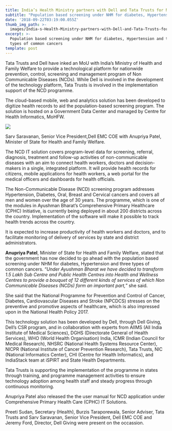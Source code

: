 ```yaml
---
title: India’s Health Ministry partners with Dell and Tata Trusts for NCD Platform
subtitle: "Population based screening under NHM for diabetes, Hypertension and three types of common\_cancers"
date: '2018-09-22T03:19:00.055Z'
thumb_img_path: >-
  images/India-s-Health-Ministry-partners-with-Dell-and-Tata-Trusts-for-NCD-Platform/1*WTWDzieBDw9yAItqvVixig.jpeg
excerpt: >-
  Population based screening under NHM for diabetes, Hypertension and three
  types of common cancers
template: post
---
```

Tata Trusts and Dell have inked an MoU with India’s Ministry of Health and Family Welfare to provide a technological platform for nationwide prevention, control, screening and management program of Non Communicable Diseases (NCDs). While Dell is involved in the development of the technology platform, Tata Trusts is involved in the implementation support of the NCD programme.

The cloud-based mobile, web and analytics solution has been developed to digitize health records to aid the population-based screening program. The solution is hosted on a Government Data Center and managed by Centre for Health Informatics, MoHFW.

![](/images/India-s-Health-Ministry-partners-with-Dell-and-Tata-Trusts-for-NCD-Platform/1*WTWDzieBDw9yAItqvVixig.jpeg)

<figcaption>Sarv Saravanan, Senior Vice President,Dell EMC COE with Anupriya Patel, Minister of State for Health and Family&nbsp;Welfare.</figcaption>

The NCD IT solution covers program-level data for screening, referral, diagnosis, treatment and follow-up activities of non-communicable diseases with an aim to connect health workers, doctors and decision-makers in a single, integrated platform. It will provide health records for citizens, mobile applications for health workers, a web portal for the medical officers and dashboards for health officials.

The Non-Communicable Disease (NCD) screening program addresses Hypertension, Diabetes, Oral, Breast and Cervical cancers and covers all men and women over the age of 30 years. The programme, which is one of the modules in Ayushman Bharat’s Comprehensive Primary Healthcare (CPHC) Initiative, is currently being deployed in about 200 districts across the country. Implementation of the software will make it possible to track health trends across the country.

It is expected to increase productivity of health workers and doctors, and to facilitate monitoring of delivery of services by state and district administrators.

**Anupriya Patel**, Minister of State for Health and Family Welfare, stated that the government has now decided to go ahead with the population based screening under NHM for diabetes, Hypertension and three types of common cancers. “*Under Ayushman Bharat we have decided to transform 1.5 Lakh Sub Centre and Public Health Centres into Health and Wellness Centres to provide a bouquet of 12 different kinds of services of which Non Communicable Diseases (NCDs) form an important part,*” she said.

She said that the National Programme for Prevention and Control of Cancer, Diabetes, Cardiovascular Diseases and Stroke (NPCDCS) stresses on the preventive and promotive aspects of healthcare, which is also impressed upon in the National Health Policy 2017.

This technology solution has been developed by Dell, through Dell Giving, Dell’s CSR program, and in collaboration with experts from AIIMS (All India Institute of Medical Sciences), DGHS (Directorate General of Health Services), WHO (World Health Organisation) India, ICMR (Indian Council for Medical Research), NHSRC (National Health Systems Resource Center), NICPR (National Institute of Cancer Prevention Research), Tata Trusts, NIC (National Informatics Center), CHI (Centre for Health Informatics), and IndiaStack team at iSPIRT and State Health Departments.

Tata Trusts is supporting the implementation of the programme in states through training, and programme management activities to ensure technology adoption among health staff and steady progress through continuous monitoring.

Anupriya Patel also released the the user manual for NCD application under Comprehensive Primary Health Care (CPHC) IT Solutions.

Preeti Sudan, Secretary (Health), Burzis Taraporewala, Senior Adviser, Tata Trusts and Sarv Saravanan, Senior Vice President, Dell EMC COE and Jeremy Ford, Director, Dell Giving were present on the occassion.
